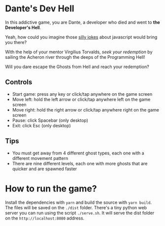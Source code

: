 # Dante's Dev Hell

In this addictive game, you are Dante, a developer who died and went to **the Developer's Hell**.

Yeah, how could you imagine those <ins>silly jokes</ins> about javascript would bring you there?

With the help of your mentor Virgilius Torvalds, *seek your redemption* by sailing the Acheron river through the deeps of the Programming Hell!

Will you dare escape the Ghosts from Hell and reach your redemption?

## Controls

* Start game: press any key or click/tap anywhere on the game screen
* Move left: hold the left arrow or click/tap anywhere left on the game screen
* Move right: hold the right arrow or click/tap anywhere right on the game screen
* Pause: click Spacebar (only desktop)
* Exit: click Esc (only desktop)

## Tips

* You must get away from 4 different ghost types, each one with a different movement pattern
* There are nine different levels, each one with more ghosts that are quicker and are spawned faster

# How to run the game?

Install the dependencies with `yarn` and build the source with `yarn build`.
The files will be saved on the `./dist` folder. There's a tiny python web
server you can run using the script `./serve.sh`. It will serve the dist folder
on the `http://localhost:8080` address.
